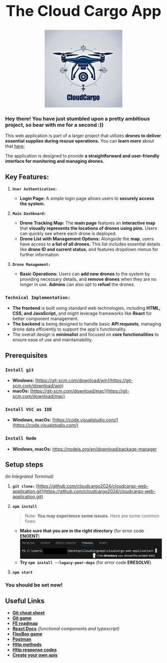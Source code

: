 <h1 align="center" style="font-size: 48px;">The Cloud Cargo App</h1>
<p align="center">
  <img src="assets\LogoCC.png" width="250"/>
</p>

### **Hey there! You have just stumbled upon a pretty ambitious project, so bear with me for a second :))**

This web application is part of a larger project that utilizes **drones to deliver essential supplies during rescue operations.** You can **learn more** about that [here](https://www.instagram.com/p/C9ksqlWsc1P/?igsh=MTBkemp3Nmc3dWJrZQ==);  

The application is designed to provide **a straightforward and user-friendly interface for monitoring and managing drones.**

## Key Features:

1.  **`User Authentication:`**
    
    -   **Login Page:** A simple login page allows users to **securely access the system.**
2.  **`Main Dashboard:`**
    
    -   **Drone Tracking Map:** The **main page** features an **interactive map** that **visually represents the locations of drones using pins.** Users can quickly see where each drone is deployed.
    -   **Drone List with Management Options:** Alongside the **map**, users have access to **a list of all drones.** This list includes essential details like **drone ID and current status**, and features dropdown menus for further information.
3.  **`Drone Management:`**
    
    -   **Basic Operations:** Users can **add new drones** to the system by providing necessary details, and **remove drones** when they are no longer in use. **Admins** can also opt to **refuel** the drones.

### `Technical Implementation:`

-   **The frontend** is built using standard web technologies, including **HTML, CSS, and JavaScript,** and might leverage frameworks like **React** for better component management.
- **The backend** is being designed to handle basic **API requests**, managing drone data efficiently to support the app's functionality.
-  The overall design is **minimalist** and focused on **core functionalities** to ensure ease of use and maintainability.

## Prerequisites

### `Install git`

 - **Windows:**  [https://git-scm.com/download/win](https://git-scm.com/download/win)
 - **macOs:** [https://git-scm.com/download/mac](https://git-scm.com/download/mac)

    
### `Install VSC as IDE`
 - **Windows, macOs:** [https://code.visualstudio.com/](https://code.visualstudio.com/)
    
### `Install Node`
- **Windows, macOs:** https://nodejs.org/en/download/package-manager

## Setup steps
*(In Integrated Terminal)*
1.  **`git clone:`** [https://github.com/cloudcargo2024/cloudcargo-web-application.git](https://github.com/cloudcargo2024/cloudcargo-web-application.git)
    
2.  **`npm install`**
	> Note: **You may experience some issues**. Here are some common fixes:
	- **Make sure that you are in the right directory** (for error code **ENOENT**)
	![ ](assets/Step1.png)
	- **Try `npm install --legacy-peer-deps`** (for error code **ERESOLVE**)
     
3.   **`npm start`**

### You should be set now!

## Useful Links 
- [**Git cheat sheet**](https://www.atlassian.com/git/tutorials/atlassian-git-cheatsheet) 
- [**Git game**](https://learngitbranching.js.org/)
- [**FE roadmap**](https://roadmap.sh/frontend)
- [**React Docs**](https://react.dev/learn) *(functional components and typescript)*
- [**FlexBox game**](https://flexboxfroggy.com)
- [**Postman**](https://www.postman.com/)
- [**Http methods**](https://www.w3schools.com/tags/ref_httpmethods.asp)
- [**Http response codes**](https://developer.mozilla.org/en-US/docs/Web/HTTP/Status)
- [**Create your own apis**](https://beeceptor.com/docs/sample-api-for-testing/)
